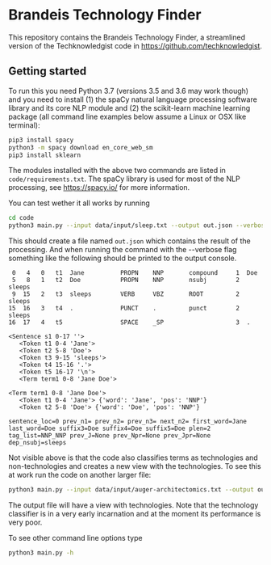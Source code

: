 # Brandeis Technology Finder

This repository contains the Brandeis Technology Finder, a streamlined version of the Techknowledgist code in https://github.com/techknowledgist.


## Getting started

To run this you need Python 3.7 (versions 3.5 and 3.6 may work though) and you need to install (1) the spaCy natural language processing software library and its core NLP module and (2) the scikit-learn machine learning package (all command line examples below assume a Linux or OSX like terminal):

```bash
pip3 install spacy
python3 -m spacy download en_core_web_sm
pip3 install sklearn
```

The modules installed with the above two commands are listed in `code/requirements.txt`. The spaCy library is used for most of the NLP processing, see https://spacy.io/ for more information.

You can test wether it all works by running

```bash
cd code
python3 main.py --input data/input/sleep.txt --output out.json --verbose
```

This should create a file named `out.json` which contains the result of the processing. And when running the command with the --verbose flag something like the following should be printed to the output console.

```
 0   4   0   t1  Jane          PROPN    NNP       compound     1  Doe
 5   8   1   t2  Doe           PROPN    NNP       nsubj        2  sleeps
 9  15   2   t3  sleeps        VERB     VBZ       ROOT         2  sleeps
15  16   3   t4  .             PUNCT    .         punct        2  sleeps
16  17   4   t5                SPACE    _SP                    3  .

<Sentence s1 0-17 ''>
   <Token t1 0-4 'Jane'>
   <Token t2 5-8 'Doe'>
   <Token t3 9-15 'sleeps'>
   <Token t4 15-16 '.'>
   <Token t5 16-17 '\n'>
   <Term term1 0-8 'Jane Doe'>

<Term term1 0-8 'Jane Doe'>
   <Token t1 0-4 'Jane'> {'word': 'Jane', 'pos': 'NNP'}
   <Token t2 5-8 'Doe'> {'word': 'Doe', 'pos': 'NNP'}

sentence_loc=0 prev_n1= prev_n2= prev_n3= next_n2= first_word=Jane last_word=Doe suffix3=Doe suffix4=Doe suffix5=Doe plen=2 tag_list=NNP_NNP prev_J=None prev_Npr=None prev_Jpr=None dep_nsubj=sleeps
```

Not visible above is that the code also classifies terms as technologies and non-technologies and creates a new view with the technologies. To see this at work run the code on another larger file:

```bash
python3 main.py --input data/input/auger-architectomics.txt --output out2.json
```

The output file will have a view with technologies. Note that the technology classifier is in a very early incarnation and at the moment its performance is very poor.

To see other command line options type

```bash
python3 main.py -h
```
